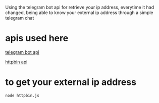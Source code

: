 Using the telegram bot api for retrieve your ip address,
everytime it had changed, being able to know your external ip address
through a simple telegram chat

# apis used here

[telegram bot api](https://core.telegram.org/bots/api)

[httpbin api](http://httpbin.org/)

# to get your external ip address

    node httpbin.js
